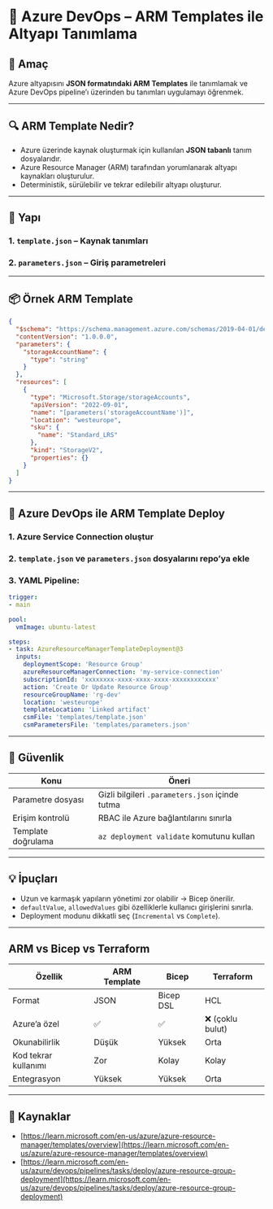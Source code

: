 # 📐 Azure DevOps – ARM Templates ile Altyapı Tanımlama

## 🧠 Amaç

Azure altyapısını **JSON formatındaki ARM Templates** ile tanımlamak ve Azure DevOps pipeline’ı üzerinden bu tanımları uygulamayı öğrenmek.

---
## 🔍 ARM Template Nedir?

- Azure üzerinde kaynak oluşturmak için kullanılan **JSON tabanlı** tanım dosyalarıdır.
- Azure Resource Manager (ARM) tarafından yorumlanarak altyapı kaynakları oluşturulur.
- Deterministik, sürülebilir ve tekrar edilebilir altyapı oluşturur.

---
## 🔧 Yapı

### 1. `template.json` – Kaynak tanımları
### 2. `parameters.json` – Giriş parametreleri

---
## 📦 Örnek ARM Template

```json
{
  "$schema": "https://schema.management.azure.com/schemas/2019-04-01/deploymentTemplate.json#",
  "contentVersion": "1.0.0.0",
  "parameters": {
    "storageAccountName": {
      "type": "string"
    }
  },
  "resources": [
    {
      "type": "Microsoft.Storage/storageAccounts",
      "apiVersion": "2022-09-01",
      "name": "[parameters('storageAccountName')]",
      "location": "westeurope",
      "sku": {
        "name": "Standard_LRS"
      },
      "kind": "StorageV2",
      "properties": {}
    }
  ]
}
```
---
## 🧪 Azure DevOps ile ARM Template Deploy

### 1. Azure Service Connection oluştur

### 2. `template.json` ve `parameters.json` dosyalarını repo’ya ekle

### 3. YAML Pipeline:
```yaml
trigger:
- main

pool:
  vmImage: ubuntu-latest

steps:
- task: AzureResourceManagerTemplateDeployment@3
  inputs:
    deploymentScope: 'Resource Group'
    azureResourceManagerConnection: 'my-service-connection'
    subscriptionId: 'xxxxxxxx-xxxx-xxxx-xxxx-xxxxxxxxxxxx'
    action: 'Create Or Update Resource Group'
    resourceGroupName: 'rg-dev'
    location: 'westeurope'
    templateLocation: 'Linked artifact'
    csmFile: 'templates/template.json'
    csmParametersFile: 'templates/parameters.json'
```
---
## 🔐 Güvenlik

|Konu|Öneri|
|---|---|
|Parametre dosyası|Gizli bilgileri `.parameters.json` içinde tutma|
|Erişim kontrolü|RBAC ile Azure bağlantılarını sınırla|
|Template doğrulama|`az deployment validate` komutunu kullan|

---
## 💡 İpuçları

- Uzun ve karmaşık yapıların yönetimi zor olabilir → Bicep önerilir.
- `defaultValue`, `allowedValues` gibi özelliklerle kullanıcı girişlerini sınırla.
- Deployment modunu dikkatli seç (`Incremental` vs `Complete`).

---
## ARM vs Bicep vs Terraform

|Özellik|ARM Template|Bicep|Terraform|
|---|---|---|---|
|Format|JSON|Bicep DSL|HCL|
|Azure’a özel|✅|✅|❌ (çoklu bulut)|
|Okunabilirlik|Düşük|Yüksek|Orta|
|Kod tekrar kullanımı|Zor|Kolay|Kolay|
|Entegrasyon|Yüksek|Yüksek|Orta|

---
## 🔗 Kaynaklar

- [https://learn.microsoft.com/en-us/azure/azure-resource-manager/templates/overview](https://learn.microsoft.com/en-us/azure/azure-resource-manager/templates/overview)
- [https://learn.microsoft.com/en-us/azure/devops/pipelines/tasks/deploy/azure-resource-group-deployment](https://learn.microsoft.com/en-us/azure/devops/pipelines/tasks/deploy/azure-resource-group-deployment)